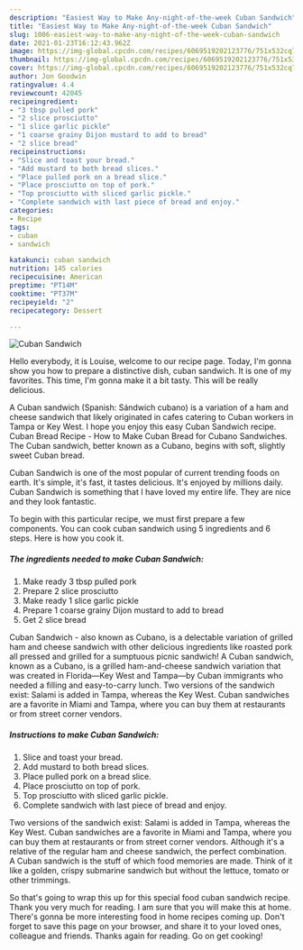 ```yaml
---
description: "Easiest Way to Make Any-night-of-the-week Cuban Sandwich"
title: "Easiest Way to Make Any-night-of-the-week Cuban Sandwich"
slug: 1006-easiest-way-to-make-any-night-of-the-week-cuban-sandwich
date: 2021-01-23T16:12:43.962Z
image: https://img-global.cpcdn.com/recipes/6069519202123776/751x532cq70/cuban-sandwich-recipe-main-photo.jpg
thumbnail: https://img-global.cpcdn.com/recipes/6069519202123776/751x532cq70/cuban-sandwich-recipe-main-photo.jpg
cover: https://img-global.cpcdn.com/recipes/6069519202123776/751x532cq70/cuban-sandwich-recipe-main-photo.jpg
author: Jon Goodwin
ratingvalue: 4.4
reviewcount: 42045
recipeingredient:
- "3 tbsp pulled pork"
- "2 slice prosciutto"
- "1 slice garlic pickle"
- "1 coarse grainy Dijon mustard to add to bread"
- "2 slice bread"
recipeinstructions:
- "Slice and toast your bread."
- "Add mustard to both bread slices."
- "Place pulled pork on a bread slice."
- "Place prosciutto on top of pork."
- "Top prosciutto with sliced garlic pickle."
- "Complete sandwich with last piece of bread and enjoy."
categories:
- Recipe
tags:
- cuban
- sandwich

katakunci: cuban sandwich 
nutrition: 145 calories
recipecuisine: American
preptime: "PT14M"
cooktime: "PT37M"
recipeyield: "2"
recipecategory: Dessert

---
```



![Cuban Sandwich](https://img-global.cpcdn.com/recipes/6069519202123776/751x532cq70/cuban-sandwich-recipe-main-photo.jpg)

Hello everybody, it is Louise, welcome to our recipe page. Today, I'm gonna show you how to prepare a distinctive dish, cuban sandwich. It is one of my favorites. This time, I'm gonna make it a bit tasty. This will be really delicious.

A Cuban sandwich (Spanish: Sándwich cubano) is a variation of a ham and cheese sandwich that likely originated in cafes catering to Cuban workers in Tampa or Key West. I hope you enjoy this easy Cuban Sandwich recipe. Cuban Bread Recipe - How to Make Cuban Bread for Cubano Sandwiches. The Cuban sandwich, better known as a Cubano, begins with soft, slightly sweet Cuban bread.

Cuban Sandwich is one of the most popular of current trending foods on earth. It's simple, it's fast, it tastes delicious. It's enjoyed by millions daily. Cuban Sandwich is something that I have loved my entire life. They are nice and they look fantastic.


To begin with this particular recipe, we must first prepare a few components. You can cook cuban sandwich using 5 ingredients and 6 steps. Here is how you cook it.

<!--inarticleads1-->

##### The ingredients needed to make Cuban Sandwich:

1. Make ready 3 tbsp pulled pork
1. Prepare 2 slice prosciutto
1. Make ready 1 slice garlic pickle
1. Prepare 1 coarse grainy Dijon mustard to add to bread
1. Get 2 slice bread


Cuban Sandwich - also known as Cubano, is a delectable variation of grilled ham and cheese sandwich with other delicious ingredients like roasted pork all pressed and grilled for a sumptuous picnic sandwich! A Cuban sandwich, known as a Cubano, is a grilled ham-and-cheese sandwich variation that was created in Florida—Key West and Tampa—by Cuban immigrants who needed a filling and easy-to-carry lunch. Two versions of the sandwich exist: Salami is added in Tampa, whereas the Key West. Cuban sandwiches are a favorite in Miami and Tampa, where you can buy them at restaurants or from street corner vendors. 

<!--inarticleads2-->

##### Instructions to make Cuban Sandwich:

1. Slice and toast your bread.
1. Add mustard to both bread slices.
1. Place pulled pork on a bread slice.
1. Place prosciutto on top of pork.
1. Top prosciutto with sliced garlic pickle.
1. Complete sandwich with last piece of bread and enjoy.


Two versions of the sandwich exist: Salami is added in Tampa, whereas the Key West. Cuban sandwiches are a favorite in Miami and Tampa, where you can buy them at restaurants or from street corner vendors. Although it&#39;s a relative of the regular ham and cheese sandwich, the perfect combination. A Cuban sandwich is the stuff of which food memories are made. Think of it like a golden, crispy submarine sandwich but without the lettuce, tomato or other trimmings. 

So that's going to wrap this up for this special food cuban sandwich recipe. Thank you very much for reading. I am sure that you will make this at home. There's gonna be more interesting food in home recipes coming up. Don't forget to save this page on your browser, and share it to your loved ones, colleague and friends. Thanks again for reading. Go on get cooking!
